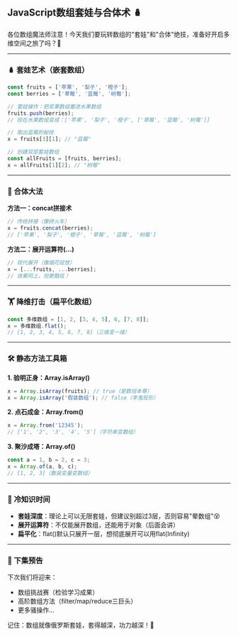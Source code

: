 ## JavaScript数组套娃与合体术 🪆

各位数组魔法师注意！今天我们要玩转数组的"套娃"和"合体"绝技，准备好开启多维空间之旅了吗？🚀

---

### 🪆 套娃艺术（嵌套数组）

```javascript:03-array-nesting-concat-spread/script.js
const fruits = ['苹果', '梨子', '橙子'];
const berries = ['草莓', '蓝莓', '树莓'];

// 套娃操作：把浆果数组塞进水果数组
fruits.push(berries);
// 现在水果数组变成：['苹果', '梨子', '橙子', ['草莓', '蓝莓', '树莓']]

// 取出蓝莓的秘技
x = fruits[3][1]; // "蓝莓"

// 创建双层套娃数组
const allFruits = [fruits, berries];
x = allFruits[1][2]; // "树莓"
```

---

### 🧩 合体大法

**方法一：concat拼接术**
```javascript:03-array-nesting-concat-spread/script.js
// 传统拼接（像拼火车）
x = fruits.concat(berries); 
// ['苹果', '梨子', '橙子', '草莓', '蓝莓', '树莓']
```

**方法二：展开运算符(...)**
```javascript:03-array-nesting-concat-spread/script.js
// 现代展开（像烟花绽放）
x = [...fruits, ...berries]; 
// 效果同上，但更酷炫！
```

---

### 🏋️ 降维打击（扁平化数组）

```javascript:03-array-nesting-concat-spread/script.js
const 多维数组 = [1, 2, [3, 4, 5], 6, [7, 8]];
x = 多维数组.flat(); 
// [1, 2, 3, 4, 5, 6, 7, 8]（三维变一维）
```

---

### 🛠️ 静态方法工具箱

**1. 验明正身：Array.isArray()**
```javascript:03-array-nesting-concat-spread/script.js
x = Array.isArray(fruits); // true（是数组本尊）
x = Array.isArray('假装数组'); // false（李鬼现形）
```

**2. 点石成金：Array.from()**
```javascript:03-array-nesting-concat-spread/script.js
x = Array.from('12345'); 
// ['1', '2', '3', '4', '5']（字符串变数组）
```

**3. 聚沙成塔：Array.of()**
```javascript:03-array-nesting-concat-spread/script.js
const a = 1, b = 2, c = 3;
x = Array.of(a, b, c); 
// [1, 2, 3]（散装变量变数组）
```

---

### 🧠 冷知识时间

- **套娃深度**：理论上可以无限套娃，但建议别超过3层，否则容易"晕数组"😵
- **展开运算符**：不仅能展开数组，还能用于对象（后面会讲）
- **扁平化**：flat()默认只展开一层，想彻底展开可以用flat(Infinity)

---

### 🎯 下集预告

下次我们将迎来：
- 数组挑战赛（检验学习成果）
- 高阶数组方法（filter/map/reduce三巨头）
- 更多骚操作...

记住：数组就像俄罗斯套娃，套得越深，功力越深！💪